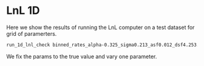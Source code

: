# LnL 1D 

Here we show the results of running the LnL computer on 
a test dataset for  grid of paramerters.


```bash
run_1d_lnl_check binned_rates_alpha-0.325_sigma0.213_asf0.012_dsf4.253.csv /fred/oz101/avajpeyi/COMPAS_DATA/h5out_512M.h5 

```


We fix the params to the true value and vary one parameter.






